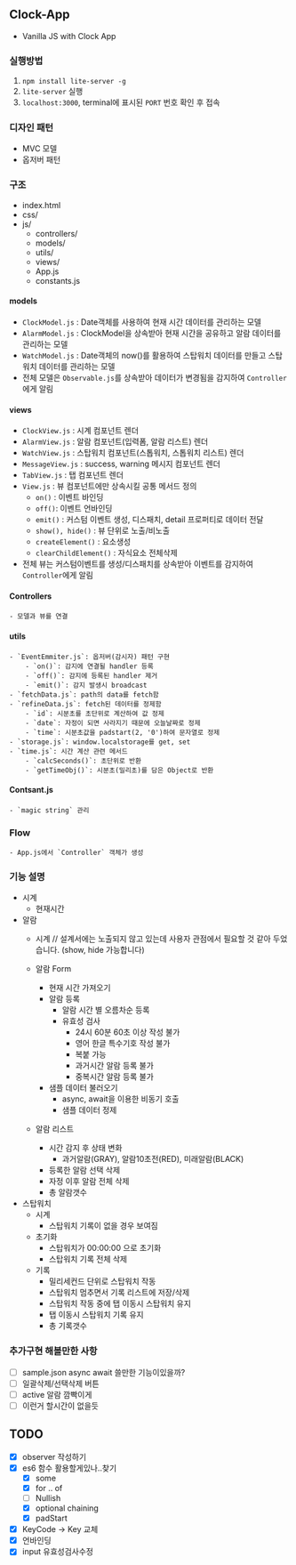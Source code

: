 ## Clock-App
- Vanilla JS with Clock App

### 실행방법
1. `npm install lite-server -g`
2. `lite-server` 실행
3. `localhost:3000`, terminal에 표시된 `PORT` 번호 확인 후 접속

### 디자인 패턴
- MVC 모델
- 옵저버 패턴

### 구조
- index.html
- css/
- js/
    - controllers/
    - models/
    - utils/
    - views/
    - App.js
    - constants.js

#### models     
- `ClockModel.js` : Date객체를 사용하여 현재 시간 데이터를 관리하는 모델
- `AlarmModel.js` : ClockModel을 상속받아 현재 시간을 공유하고 알람 데이터를 관리하는 모델
- `WatchModel.js` : Date객체의 now()를 활용하여 스탑워치 데이터를 만들고 스탑워치 데이터를 관리하는 모델
- 전체 모델은 `Observable.js`를 상속받아 데이터가 변경됨을 감지하여 `Controller`에게 알림
    
#### views
- `ClockView.js` : 시계 컴포넌트 렌더
- `AlarmView.js` : 알람 컴포넌트(입력폼, 알람 리스트) 렌더
- `WatchView.js` : 스탑워치 컴포넌트(스톱워치, 스톱워치 리스트) 렌더
- `MessageView.js` : success, warning 메시지 컴포넌트 렌더 
- `TabView.js` : 탭 컴포넌트 렌더
- `View.js` : 뷰 컴포넌트에만 상속시킬 공통 메서드 정의
    - `on()` : 이벤트 바인딩
    - `off()`: 이벤트 언바인딩
    - `emit()` : 커스텀 이벤트 생성, 디스패치, detail 프로퍼티로 데이터 전달
    - `show(), hide()` : 뷰 단위로 노출/비노출
    - `createElement()` : 요소생성
    - `clearChildElement()` : 자식요소 전체삭제
- 전체 뷰는 커스텀이벤트를 생성/디스패치를 상속받아 이벤트를 감지하여 `Controller`에게 알림 

#### Controllers
    - 모델과 뷰를 연결

#### utils
    - `EventEmmiter.js`: 옵저버(감시자) 패턴 구현
        - `on()`: 감지에 연결될 handler 등록
        - `off()`: 감지에 등록된 handler 제거
        - `emit()`: 감지 발생시 broadcast
    - `fetchData.js`: path의 data를 fetch함
    - `refineData.js`: fetch된 데이터를 정제함
        - `id`: 시분초를 초단위로 계산하여 값 정제
        - `date`: 자정이 되면 사라지기 때문에 오늘날짜로 정제
        - `time`: 시분초값을 padstart(2, '0')하여 문자열로 정제
    - `storage.js`: window.localstorage를 get, set
    - `time.js`: 시간 계산 관련 메서드
        - `calcSeconds()`: 초단위로 반환
        - `getTimeObj()`: 시분초(밀리초)를 담은 Object로 반환


#### Contsant.js    
    - `magic string` 관리

### Flow
    - App.js에서 `Controller` 객체가 생성

### 기능 설명
- 시계
    - 현재시간   
- 알람
    - 시계   // 설계서에는 노출되지 않고 있는데 사용자 관점에서 필요할 것 같아 두었습니다. (show, hide 가능합니다)
    - 알람 Form
        - 현재 시간 가져오기
        - 알람 등록
            - 알람 시간 별 오름차순 등록
            - 유효성 검사 
                - 24시 60분 60초 이상 작성 불가
                - 영어 한글 특수기호 작성 불가
                - 복붙 가능
                - 과거시간 알람 등록 불가
                - 중복시간 알람 등록 불가
        - 샘플 데이터 불러오기
            - async, await을 이용한 비동기 호출
            - 샘플 데이터 정제
            
    - 알람 리스트
        - 시간 감지 후 상태 변화
            - 과거알람(GRAY), 알람10초전(RED), 미래알람(BLACK)
        - 등록한 알람 선택 삭제
        - 자정 이후 알람 전체 삭제
        - 총 알람갯수
- 스탑워치
    - 시계
        - 스탑워치 기록이 없을 경우 보여짐
    - 초기화
        - 스탑워치가 00:00:00 으로 초기화
        - 스탑워치 기록 전체 삭제
    - 기록
        - 밀리세컨드 단위로 스탑워치 작동
        - 스탑워치 멈추면서 기록 리스트에 저장/삭제
        - 스탑워치 작동 중에 탭 이동시 스탑워치 유지
        - 탭 이동시 스탑워치 기록 유지
        - 총 기록갯수


### 추가구현 해볼만한 사항
- [ ] sample.json async await 쓸만한 기능이있을까?
- [ ] 일괄삭제/선택삭제 버튼
- [ ] active 알람 깜빡이게
- [ ] 이런거 할시간이 없을듯

## TODO
- [x] observer 작성하기
- [x] es6 함수 활용할게있나..찾기
  - [x] some
  - [x] for .. of
  - [ ] Nullish 
  - [x] optional chaining
  - [x] padStart 
- [x] KeyCode -> Key 교체
- [x] 언바인딩
- [x] input 유효성검사수정

